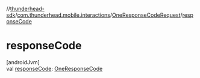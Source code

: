 //[thunderhead-sdk](../../../index.md)/[com.thunderhead.mobile.interactions](../index.md)/[OneResponseCodeRequest](index.md)/[responseCode](response-code.md)

# responseCode

[androidJvm]\
val [responseCode](response-code.md): [OneResponseCode](../-one-response-code/index.md)
